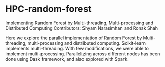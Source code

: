 # HPC-random-forest
Implementing Random Forest by Multi-threading, Multi-processing and Distributed Computing
Contributors: Shyam Narasimhan and Ronak Shah

Here we explore the parallel implementation of Random Forest by Multi-threading, multi-processing and distributed computing.
Scikit-learn implements multi-threading. With few modifications, we were able to implement multi-processing.
Parallelizing across different nodes has been done using Dask framework, and also explored with Spark.
